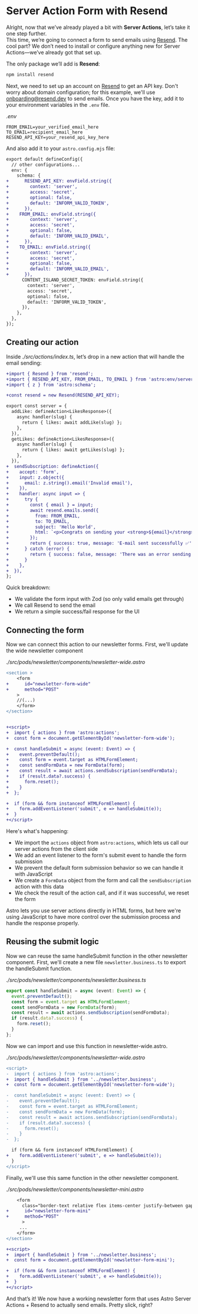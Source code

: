 # Server Action Form with Resend

Alright, now that we’ve already played a bit with **Server Actions**, let’s take it one step further.  
This time, we’re going to connect a form to send emails using [Resend](https://resend.com/).
The cool part? We don’t need to install or configure anything new for Server Actions—we’ve already got that set up.

The only package we’ll add is **Resend**:

```bash
npm install resend
```

Next, we need to set up an account on [Resend](https://resend.com/) to get an API key. Don't worry about domain configuration; for this example, we'll use onboarding@resend.dev to send emails. Once you have the key, add it to your environment variables in the `.env` file.

_.env_

```
FROM_EMAIL=your_verified_email_here
TO_EMAIL=recipient_email_here
RESEND_API_KEY=your_resend_api_key_here
```

And also add it to your `astro.config.mjs` file:

```diff
export default defineConfig({
  // other configurations...
  env: {
    schema: {
+      RESEND_API_KEY: envField.string({
+        context: 'server',
+        access: 'secret',
+        optional: false,
+        default: 'INFORM_VALID_TOKEN',
+      }),
+    FROM_EMAIL: envField.string({
+        context: 'server',
+        access: 'secret',
+        optional: false,
+        default: 'INFORM_VALID_EMAIL',
+      }),
+    TO_EMAIL: envField.string({
+        context: 'server',
+        access: 'secret',
+        optional: false,
+        default: 'INFORM_VALID_EMAIL',
+      }),
      CONTENT_ISLAND_SECRET_TOKEN: envField.string({
        context: 'server',
        access: 'secret',
        optional: false,
        default: 'INFORM_VALID_TOKEN',
      }),
    },
  },
});
```

## Creating our action

Inside _./src/actions/index.ts_, let’s drop in a new action that will handle the email sending:

```diff
+import { Resend } from 'resend';
+import { RESEND_API_KEY, FROM_EMAIL, TO_EMAIL } from 'astro:env/server';
+import { z } from 'astro:schema';

+const resend = new Resend(RESEND_API_KEY);

export const server = {
  addLike: defineAction<LikesResponse>({
    async handler(slug) {
      return { likes: await addLike(slug) };
    },
  }),
  getLikes: defineAction<LikesResponse>({
    async handler(slug) {
      return { likes: await getLikes(slug) };
    },
  }),
+  sendSubscription: defineAction({
+    accept: 'form',
+    input: z.object({
+      email: z.string().email('Invalid email'),
+    }),
+    handler: async input => {
+      try {
+        const { email } = input;
+        await resend.emails.send({
+          from: FROM_EMAIL,
+          to: TO_EMAIL,
+          subject: 'Hello World',
+          html: `<p>Congrats on sending your <strong>${email}</strong>!</p>`,
+        });
+        return { success: true, message: 'E-mail sent successfully ✅' };
+      } catch (error) {
+        return { success: false, message: 'There was an error sending the e-mail ❌' };
+      }
+    },
+  }),
};

```

Quick breakdown:

- We validate the form input with Zod (so only valid emails get through)
- We call Resend to send the email
- We return a simple success/fail response for the UI

## Connecting the form

Now we can connect this action to our newsletter forms. First, we'll update the wide newsletter component

_./src/pods/newsletter/components/newsletter-wide.astro_

```diff
<section >
    <form
+      id="newsletter-form-wide"
+      method="POST"
    >
    //(...)
    </form>
</section>


+<script>
+  import { actions } from 'astro:actions';
+  const form = document.getElementById('newsletter-form-wide');

+  const handleSubmit = async (event: Event) => {
+    event.preventDefault();
+    const form = event.target as HTMLFormElement;
+    const sendFormData = new FormData(form);
+    const result = await actions.sendSubscription(sendFormData);
+    if (result.data?.success) {
+      form.reset();
+    }
+  };

+  if (form && form instanceof HTMLFormElement) {
+    form.addEventListener('submit', e => handleSubmit(e));
+  }
+</script>
```

Here's what's happening:

- We import the `actions` object from `astro:actions`, which lets us call our server actions from the client side
- We add an event listener to the form's submit event to handle the form submission
- We prevent the default form submission behavior so we can handle it with JavaScript
- We create a `FormData` object from the form and call the `sendSubscription` action with this data
- We check the result of the action call, and if it was successful, we reset the form

Astro lets you use server actions directly in HTML forms, but here we're using JavaScript to have more control over the submission process and handle the response properly.

## Reusing the submit logic

Now we can reuse the same handleSubmit function in the other newsletter component.
First, we'll create a new file `newsletter.business.ts` to export the handleSubmit function.

_./src/pods/newsletter/components/newsletter.business.ts_

```ts
export const handleSubmit = async (event: Event) => {
  event.preventDefault();
  const form = event.target as HTMLFormElement;
  const sendFormData = new FormData(form);
  const result = await actions.sendSubscription(sendFormData);
  if (result.data?.success) {
    form.reset();
  }
};
```

Now we can import and use this function in newsletter-wide.astro.

_./src/pods/newsletter/components/newsletter-wide.astro_

```diff
<script>
-  import { actions } from 'astro:actions';
+  import { handleSubmit } from '../newsletter.business';
+  const form = document.getElementById('newsletter-form-wide');

-  const handleSubmit = async (event: Event) => {
-    event.preventDefault();
-    const form = event.target as HTMLFormElement;
-    const sendFormData = new FormData(form);
-    const result = await actions.sendSubscription(sendFormData);
-    if (result.data?.success) {
-      form.reset();
-    }
-  };

  if (form && form instanceof HTMLFormElement) {
+    form.addEventListener('submit', e => handleSubmit(e));
  }
</script>
```

Finally, we'll use this same function in the other newsletter component.

_./src/pods/newsletter/components/newsletter-mini.astro_

```diff
    <form
      class="border-text relative flex items-center justify-between gap-2 rounded-xl border py-2 pr-2 pl-4"
+      id="newsletter-form-mini"
+      method="POST"
      >
     ...
    </form>
</section>

+<script>
+  import { handleSubmit } from '../newsletter.business';
+  const form = document.getElementById('newsletter-form-mini');

+  if (form && form instanceof HTMLFormElement) {
+    form.addEventListener('submit', e => handleSubmit(e));
+  }
+</script>
```

And that’s it! We now have a working newsletter form that uses Astro Server Actions + Resend to actually send emails. Pretty slick, right?

